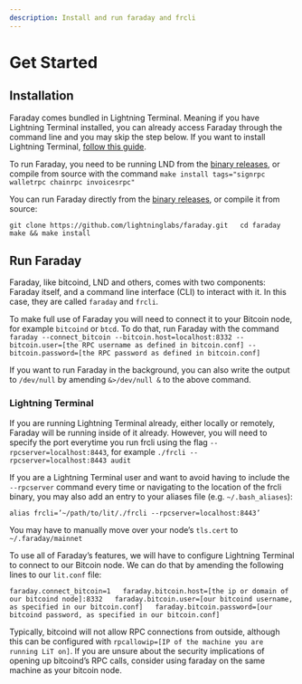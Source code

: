 ```yaml
---
description: Install and run faraday and frcli
---
```


# Get Started

## Installation <a id="docs-internal-guid-83e367ac-7fff-1ea9-0a8d-a1444b90286f"></a>

Faraday comes bundled in Lightning Terminal. Meaning if you have Lightning Terminal installed, you can already access Faraday through the command line and you may skip the step below. If you want to install Lightning Terminal, [follow this guide](../lightning-terminal/).

To run Faraday, you need to be running LND from the [binary releases](https://github.com/lightningnetwork/lnd/releases), or compile from source with the command `make install tags="signrpc walletrpc chainrpc invoicesrpc"`

You can run Faraday directly from the [binary releases](https://github.com/lightninglabs/faraday/releases), or compile it from source:

`git clone https://github.com/lightninglabs/faraday.git  
cd faraday  
make && make install`

## Run Faraday

Faraday, like bitcoind, LND and others, comes with two components: Faraday itself, and a command line interface \(CLI\) to interact with it. In this case, they are called `faraday` and `frcli`.

To make full use of Faraday you will need to connect it to your Bitcoin node, for example `bitcoind` or `btcd`. To do that, run Faraday with the command `faraday --connect_bitcoin --bitcoin.host=localhost:8332 --bitcoin.user=[the RPC username as defined in bitcoin.conf] --bitcoin.password=[the RPC password as defined in bitcoin.conf]`

If you want to run Faraday in the background, you can also write the output to `/dev/null` by amending `&>/dev/null &` to the above command.  


### Lightning Terminal

If you are running Lightning Terminal already, either locally or remotely, Faraday will be running inside of it already. However, you will need to specify the port everytime you run frcli using the flag `--rpcserver=localhost:8443`, for example `./frcli --rpcserver=localhost:8443 audit`

If you are a Lightning Terminal user and want to avoid having to include the `--rpcserver` command every time or navigating to the location of the frcli binary, you may also add an entry to your aliases file \(e.g. `~/.bash_aliases`\):

`alias frcli=’~/path/to/lit/./frcli --rpcserver=localhost:8443’`

You may have to manually move over your node’s `tls.cert` to `~/.faraday/mainnet`

To use all of Faraday’s features, we will have to configure Lightning Terminal to connect to our Bitcoin node. We can do that by amending the following lines to our `lit.conf` file:

`faraday.connect_bitcoin=1  
faraday.bitcoin.host=[the ip or domain of our bitcoind node]:8332  
faraday.bitcoin.user=[our bitcoind username, as specified in our bitcoin.conf]  
faraday.bitcoin.password=[our bitcoind password, as specified in our bitcoin.conf]`  


Typically, bitcoind will not allow RPC connections from outside, although this can be configured with `rpcallowip=[IP of the machine you are running LiT on]`. If you are unsure about the security implications of opening up bitcoind’s RPC calls, consider using faraday on the same machine as your bitcoin node.


